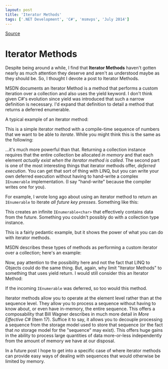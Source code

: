 ```yaml
---
layout: post
title: 'Iterator Methods'
tags: ['.NET Development', 'C#', 'msmvps', 'July 2014']
---
```

[Source](http://pr-blog.azurewebsites.net/2014/07/17/iterator-methods/ "Permalink to Iterator Methods")

# Iterator Methods

Despite being around a while, I find that **Iterator Methods** haven't gotten nearly as much attention they deserve and aren't as understood maybe as they should be. So, I thought I devote a post to Iterator Methods.

MSDN documents an Iterator Method is a method that performs a custom iteration over a collection and also uses the yield keyword. I don't think given C#'s evolution since yield was introduced that such a narrow definition is necessary. I'd expand that definition to detail a method that returns a deferred enumerable.

A typical example of an iterator method:

This is a simple iterator method with a compile-time sequence of numbers that we want to be able to _iterate_. While you might think this is the same as the following:

…it's much more powerful than that. Returning a collection instance requires that the entire collection be allocated _in memory_ and that each element _actually exist when the iterator method is called_. The second part is one of the most interesting things that iterator methods offer, _deferred execution_. You can get that sort of thing with LINQ, but you can write your own deferred execution without having to hand-write a complex `IEnumerable`<T> implementation. (I say "hand-write" because the compiler writes one for you).

For example, I wrote long ago about using an iterator method to return an `IEnumerable` to iterate _all future key presses_. Something like this:

This creates an infinite `IEnumerable<char>` that effectively contains data from the future. Something you couldn't possibly do with a collection type instance.

This is a fairly pedantic example, but it shows the power of what you can do with iterator methods.

MSDN describes these types of methods as performing a custom iterator over a collection; here's an example:

Now, pay attention to the possibility here and not the fact that LINQ to Objects could do the same thing. But, again, why limit "Iterator Methods" to something that uses yield return. I would still consider this an Iterator Method:

If the incoming `IEnumerable` was deferred, so too would this method.

Iterator methods allow you to operate at the element level rather than at the sequence level. They allow you to process a sequence without having to know about, or even have in-memory, the entire sequence. This offers a composability that Bill Wagner describes in much more detail in _More Effective C#_ (Item 17). Suffice it to say, it allows you to decouple processing a sequence from the storage model used to store that sequence (or the fact that _no_ storage model for the "sequence" may exist). This offers huge gains in the ability to process large quantities of data more-or-less independently from the amount of memory we have at our disposal.

In a future post I hope to get into a specific case of where iterator methods can provide easy ways of dealing with sequences that would otherwise be limited by memory.


